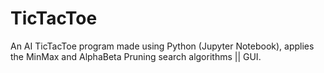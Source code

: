 # TicTacToe
An AI TicTacToe program made using Python (Jupyter Notebook), applies the MinMax and AlphaBeta Pruning search algorithms || GUI. 
